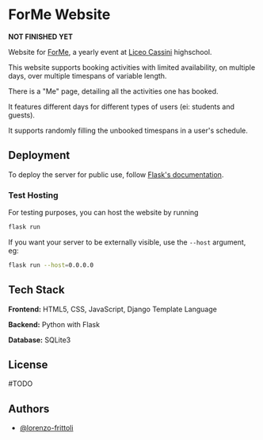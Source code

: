 
# ForMe Website

**NOT FINISHED YET**

Website for [ForMe](https://www.liceocassini.it/pages/forme.php), a yearly event at [Liceo Cassini](https://www.liceocassini.it/) highschool.

This website supports booking activities with limited availability, on multiple days, over multiple timespans of variable length.

There is a "Me" page, detailing all the activities one has booked.

It features different days for different types of users (ei: students and guests).

It supports randomly filling the unbooked timespans in a user's schedule.

## Deployment

To deploy the server for public use, follow [Flask's documentation](https://flask.palletsprojects.com/en/2.2.x/deploying/).

### Test Hosting

For testing purposes, you can host the website by running

```bash
flask run
```
If you want your server to be externally visible, use the `--host` argument, eg:

```bash
flask run --host=0.0.0.0
```
## Tech Stack

**Frontend:** HTML5, CSS, JavaScript, Django Template Language

**Backend:** Python with Flask

**Database:** SQLite3


## License

#TODO


## Authors

- [@lorenzo-frittoli](https://www.github.com/lorenzo-frittoli)

